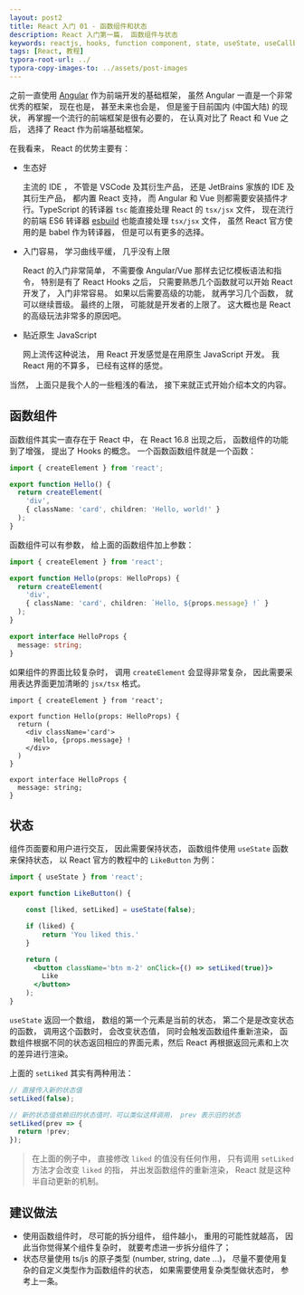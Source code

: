 ```yaml
---
layout: post2
title: React 入门 01 - 函数组件和状态
description: React 入门第一篇， 函数组件与状态
keywords: reactjs, hooks, function component, state, useState, useCallback, useEffect
tags: [React, 教程]
typora-root-url: ../
typora-copy-images-to: ../assets/post-images
---
```


之前一直使用 [Angular](https://angular.io) 作为前端开发的基础框架， 虽然 Angular 一直是一个非常优秀的框架， 现在也是， 甚至未来也会是， 但是鉴于目前国内 (中国大陆) 的现状， 再掌握一个流行的前端框架是很有必要的， 在认真对比了 React 和 Vue 之后， 选择了 React 作为前端基础框架。

在我看来， React 的优势主要有：

- 生态好

  主流的 IDE ， 不管是 VSCode 及其衍生产品， 还是 JetBrains 家族的 IDE 及其衍生产品， 都内置 React 支持， 而 Angular 和 Vue 则都需要安装插件才行。TypeScript 的转译器 `tsc` 能直接处理 React 的 `tsx/jsx` 文件， 现在流行的前端 ES6 转译器 [esbuild](http://esbuild.github.io) 也能直接处理  `tsx/jsx` 文件， 虽然 React 官方使用的是 babel 作为转译器， 但是可以有更多的选择。

- 入门容易， 学习曲线平缓， 几乎没有上限

  React 的入门非常简单， 不需要像 Angular/Vue 那样去记忆模板语法和指令， 特别是有了 React Hooks 之后， 只需要熟悉几个函数就可以开始 React 开发了， 入门非常容易。 如果以后需要高级的功能， 就再学习几个函数， 就可以继续晋级。 最终的上限， 可能就是开发者的上限了。 这大概也是 React 的高级玩法非常多的原因吧。

- 贴近原生 JavaScript

  网上流传这种说法， 用 React 开发感觉是在用原生 JavaScript 开发。 我 React 用的不算多， 已经有这样的感觉。

当然， 上面只是我个人的一些粗浅的看法， 接下来就正式开始介绍本文的内容。

## 函数组件

函数组件其实一直存在于 React 中， 在 React 16.8 出现之后， 函数组件的功能到了增强， 提出了 Hooks 的概念。 一个函数函数组件就是一个函数：

```ts
import { createElement } from 'react';

export function Hello() {
  return createElement(
    'div',
    { className: 'card', children: 'Hello, world!' }
  );
}
```

函数组件可以有参数， 给上面的函数组件加上参数：

```ts
import { createElement } from 'react';

export function Hello(props: HelloProps) {
  return createElement(
    'div',
    { className: 'card', children: `Hello, ${props.message} !` }
  );
}

export interface HelloProps {
  message: string;
}
```

如果组件的界面比较复杂时， 调用 `createElement` 会显得非常复杂， 因此需要采用表达界面更加清晰的 `jsx/tsx` 格式。

```tsx
import { createElement } from 'react';

export function Hello(props: HelloProps) {
  return (
    <div className='card'>
      Hello, {props.message} !
    </div>
  )
}

export interface HelloProps {
  message: string;
}
```

## 状态

组件页面要和用户进行交互， 因此需要保持状态， 函数组件使用 `useState` 函数来保持状态， 以 React 官方的教程中的 `LikeButton` 为例：

```jsx
import { useState } from 'react';

export function LikeButton() {

    const [liked, setLiked] = useState(false);

    if (liked) {
        return 'You liked this.'
    }

    return (
      <button className='btn m-2' onClick={() => setLiked(true)}>
        Like
      </button>
    );
}
```

`useState` 返回一个数组， 数组的第一个元素是当前的状态， 第二个是是改变状态的函数， 调用这个函数时， 会改变状态值， 同时会触发函数组件重新渲染， 函数组件根据不同的状态返回相应的界面元素，然后 React 再根据返回元素和上次的差异进行渲染。

上面的 `setLiked` 其实有两种用法：

```ts
// 直接传入新的状态值
setLiked(false);

// 新的状态值依赖旧的状态值时，可以类似这样调用， prev 表示旧的状态
setLiked(prev => {
  return !prev;
});
```

> 在上面的例子中， 直接修改 `liked` 的值没有任何作用， 只有调用 `setLiked` 方法才会改变 `liked` 的指， 并出发函数组件的重新渲染， React 就是这种半自动更新的机制。

## 建议做法

- 使用函数组件时， 尽可能的拆分组件， 组件越小， 重用的可能性就越高， 因此当你觉得某个组件复杂时， 就要考虑进一步拆分组件了；
- 状态尽量使用 ts/js 的原子类型 (number, string, date ...)， 尽量不要使用复杂的自定义类型作为函数组件的状态， 如果需要使用复杂类型做状态时， 参考上一条。

